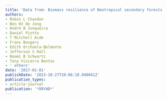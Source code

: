 ```yaml
---
title: 'Data from: Biomass resilience of Neotropical secondary forests'
authors:
- Robin L Chazdon
- Ben HJ De Jong
- André B Junqueira
- Daniel Piotto
- T Mitchell Aide
- Frans Bongers
- Edith Orihuela-Belmonte
- Jefferson S Hall
- Naomi B Schwartz
- Tony Vizcarra Bentos
- ' others'
date: '2017-01-01'
publishDate: '2023-10-27T20:06:18.040041Z'
publication_types:
- article-journal
publication: '*DRYAD*'
---
```

